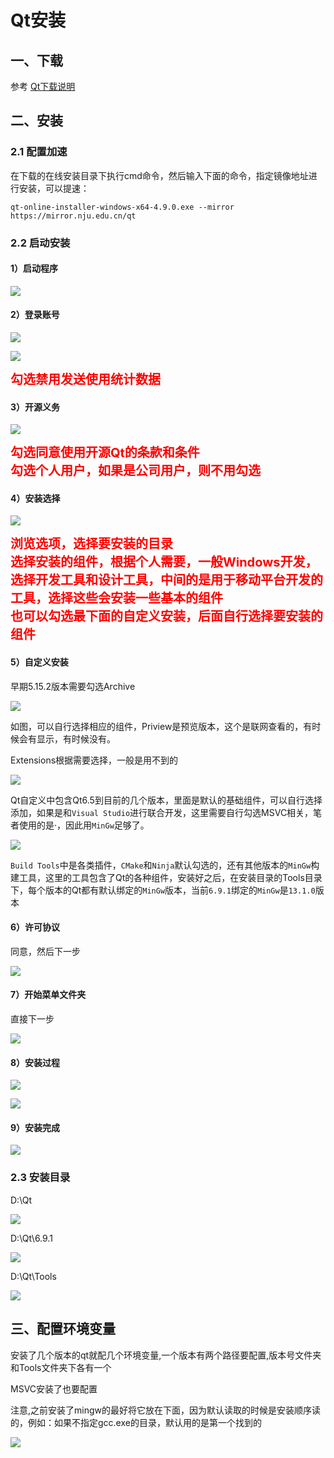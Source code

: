 # Qt安装

## 一、下载

参考 [Qt下载说明](011-Qt下载说明.md)
 
## 二、安装

### 2.1 配置加速

在下载的在线安装目录下执行cmd命令，然后输入下面的命令，指定镜像地址进行安装，可以提速：

```shell
qt-online-installer-windows-x64-4.9.0.exe --mirror https://mirror.nju.edu.cn/qt
```

### 2.2 启动安装

#### 1）启动程序

![](./images/1735098758629791.png)

#### 2）登录账号

![](./images/9479551504619791.png)

![](./images/5618480877645455.png)

<span style="font-size: 15pt; color: red;text-align: left;display: block;"><b>勾选禁用发送使用统计数据</b></span>

#### 3）开源义务

![](./images/4588646976419050.png)

<span style="font-size: 15pt; color: red;text-align: left;display: block;"><b>勾选同意使用开源Qt的条款和条件<br>勾选个人用户，如果是公司用户，则不用勾选</b></span>

#### 4）安装选择

![](./images/1958626342125657.png)

<span style="font-size: 15pt; color: red;text-align: left;display: block;"><b>
浏览选项，选择要安装的目录
<br>选择安装的组件，根据个人需要，一般Windows开发，选择开发工具和设计工具，中间的是用于移动平台开发的工具，选择这些会安装一些基本的组件
<br>也可以勾选最下面的自定义安装，后面自行选择要安装的组件
</b></span>

#### 5）自定义安装

早期5.15.2版本需要勾选Archive

![](./images/2967192832625713.png)

如图，可以自行选择相应的组件，Priview是预览版本，这个是联网查看的，有时候会有显示，有时候没有。

Extensions根据需要选择，一般是用不到的

![](./images/2573216583918756.png)

Qt自定义中包含Qt6.5到目前的几个版本，里面是默认的基础组件，可以自行选择添加，如果是和`Visual Studio`进行联合开发，这里需要自行勾选MSVC相关，笔者使用的是·，因此用`MinGw`足够了。

![](./images/8181787294401556.png)

`Build Tools`中是各类插件，`CMake`和`Ninja`默认勾选的，还有其他版本的`MinGw`构建工具，这里的工具包含了Qt的各种组件，安装好之后，在安装目录的Tools目录下，每个版本的Qt都有默认绑定的`MinGw`版本，当前`6.9.1`绑定的`MinGw`是`13.1.0`版本

#### 6）许可协议

同意，然后下一步

![](./images/7182860448522048.png)

#### 7）开始菜单文件夹

直接下一步

![](./images/9797222648067442.png)

#### 8）安装过程

![](./images/8187793685768528.png)

![](./images/3990620274581475.png)

#### 9）安装完成

![](./images/0697576905256602.png)

### 2.3 安装目录

D:\Qt

![](./images/3409963000403856.png)

D:\Qt\6.9.1

![](./images/5858319064625160.png)

D:\Qt\Tools

![](./images/3682717620137770.png)


## 三、配置环境变量

安装了几个版本的qt就配几个环境变量,一个版本有两个路径要配置,版本号文件夹和Tools文件夹下各有一个

MSVC安装了也要配置

注意,之前安装了mingw的最好将它放在下面，因为默认读取的时候是安装顺序读的，例如：如果不指定gcc.exe的目录，默认用的是第一个找到的


![](./images/9937899187697076.png)

